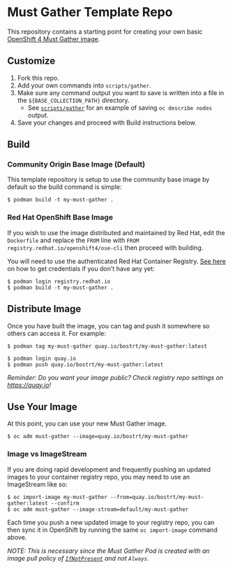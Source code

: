 # Must Gather Template Repo

This repository contains a starting point for creating your own basic [OpenShift 4 Must Gather image](https://docs.openshift.com/container-platform/latest/support/gathering-cluster-data.html). 


## Customize

1. Fork this repo.
1. Add your own commands into `scripts/gather`.
2. Make sure any command output you want to save is written into a file in the `${BASE_COLLECTION_PATH}` directory.
	- See [`scripts/gather`](./scripts/gather) for an example of saving `oc describe nodes` output.
3. Save your changes and proceed with Build instructions below.


## Build


### Community Origin Base Image (Default)

This template repository is setup to use the community base image by default so the build command is simple:

```
$ podman build -t my-must-gather .
```

### Red Hat OpenShift Base Image

If you wish to use the image distributed and maintained by Red Hat, edit the `Dockerfile` and replace the `FROM` line with `FROM registry.redhat.io/openshift4/ose-cli` then proceed with building. 

You will need to use the authenticated Red Hat Container Registry. [See here](https://access.redhat.com/RegistryAuthentication) on how to get credentials if you don't have any yet: 

```
$ podman login registry.redhat.io
$ podman build -t my-must-gather .
```

## Distribute Image

Once you have built the image, you can tag and push it somewhere so others can access it. For example:

```
$ podman tag my-must-gather quay.io/bostrt/my-must-gather:latest

$ podman login quay.io
$ podman push quay.io/bostrt/my-must-gather:latest
```

*Reminder: Do you want your image public? Check registry repo settings on https://quay.io!*

## Use Your Image

At this point, you can use your new Must Gather image. 

```
$ oc adm must-gather --image=quay.io/bostrt/my-must-gather
```

### Image vs ImageStream

If you are doing rapid development and frequently pushing an updated images to your container registry repo, you may need to use an ImageStream like so:

```
$ oc import-image my-must-gather --from=quay.io/bostrt/my-must-gather:latest --confirm
$ oc adm must-gather --image-stream=default/my-must-gather
```

Each time you push a new updated image to your registry repo, you can then sync it in OpenShift by running the same `oc import-image` command above. 

*NOTE: This is necessary since the Must Gather Pod is created with an image pull policy of [`IfNotPresent`](https://github.com/openshift/oc/blob/master/pkg/cli/admin/mustgather/mustgather.go#L623) and not `Always`.*
